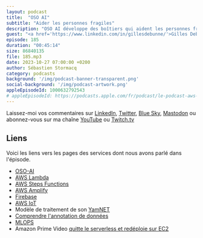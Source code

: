 ```yaml
---
layout: podcast
title:  "OSO AI"
subtitle: "Aider les personnes fragiles"
description: "OSO AI développe des boîtiers qui aident les personnes fragiles et ceux qui s'en occupent grâce à une technologie unique basée sur le son. Cette analyse intelligente de l'environnement sonore permet d'extraire les informations utiles pour comprendre la situation et mieux sécuriser les personnes fragiles, sans réglage ni stigmatisation. Dans cet épisode, on parle d'intelligence artificielle, d'Internet des objets (IoT) et de l'informatique sans serveur. On parle aussi d'entraînement de système d'apprentissage automatique, de labelisation des données, de tests de régression de modèles et de MLOPS."
guest: "<a href='https://www.linkedin.com/in/gillesdebunne/'>Gilles Debunne</a>, co-fondateur et CTO de OSO-AI."
episode: 185
duration: "00:45:14"
size: 86840135
file: 185.mp3
date: 2023-10-27 07:00:00 +0200
author: Sébastien Stormacq
category: podcasts
background: '/img/podcast-banner-transparent.png'
social-background: '/img/podcast-artwork.png'
appleEpisodeId: 1000632792543
# appleEpisodeId: https://podcasts.apple.com/fr/podcast/le-podcast-aws-en-français/id1452118442
---
```


Laissez-moi vos commentaires sur [LinkedIn](https://www.linkedin.com/in/sebastienstormacq/), [Twitter](https://twitter.com/sebsto), [Blue Sky](https://bsky.app/profile/sebsto.bsky.social), [Mastodon](https://awscommunity.social/@sebsto) ou abonnez-vous sur ma chaîne [YouTube](https://www.youtube.com/sebsto) ou [Twitch.tv](https://www.twitch.tv/sebAWS)

## Liens
 
Voici les liens vers les pages des services dont nous avons parlé dans l'épisode.

- [OSO-AI](https://www.oso-ai.com/)
- [AWS Lambda](https://aws.amazon.com/lambda/)
- [AWS Steps Functions](https://docs.aws.amazon.com/step-functions/latest/dg/welcome.html)
- [AWS Amplify](https://aws.amazon.com/amplify/)
- [Firebase](https://firebase.google.com/)
- [AWS IoT](https://aws.amazon.com/iot/)
- Modèle de traitement de son [YamNET](https://www.tensorflow.org/hub/tutorials/yamnet)
- [Comprendre l'annotation de données](https://www.peopleforai.com/fr/comprendre-lannotation-de-donnees-contexte-donnees-equipes-etc/)
- [MLOPS](https://docs.aws.amazon.com/sagemaker/latest/dg/sagemaker-projects-why.html)
- Amazon Prime Video [quitte le serverless et redéploie sur EC2](https://www.primevideotech.com/video-streaming/scaling-up-the-prime-video-audio-video-monitoring-service-and-reducing-costs-by-90)



